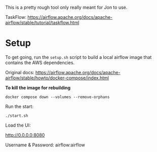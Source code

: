 This is a pretty rough tool only really meant for Jon to use.

TaskFlow: https://airflow.apache.org/docs/apache-airflow/stable/tutorial/taskflow.html



# Setup

To get going, run the `setup.sh` script to build a local airflow image that contains the AWS dependencies.



Original docs: https://airflow.apache.org/docs/apache-airflow/stable/howto/docker-compose/index.html


**To kill the image for rebuilding**

`docker compose down --volumes --remove-orphans`

Run the start:

`./start.sh`

Load the UI:

http://0.0.0.0:8080

Username & Password: airflow:airflow